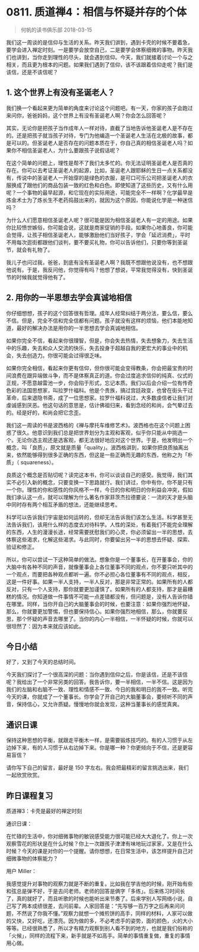 # 0811. 质道禅4：相信与怀疑并存的个体
> 何帆的读书俱乐部
2018-03-15

我们这一周谈的是信仰与生活的关系。昨天我们讲到，遇到卡壳的时候不要着急，要学会进入禅定时刻。一是要学会放空自己，二是要学会体察细微的事物。昨天我们也讲到，当你走到理性的尽头，就会遇到信仰。今天，我们就接着讨论一个与之相关，而且更为根本的问题。如果我们遇到了信仰，该不该跟着信仰走呢？我们是该信，还是不该信呢？

## 1. 这个世界上有没有圣诞老人？
我们换一个看起来更为简单的角度来讨论这个问题吧。有一天，你家的孩子会跑过来问你，爸爸妈妈，这个世界上有没有圣诞老人啊？你会怎么回答呢？

其实，无论你是把孩子当作成年人一样对待，直截了当地告诉他圣诞老人是不存在的。还是把孩子就当孩子对待，专门为他编造一个圣诞老人生活在北极的故事，都是可以的。但圣诞老人是否存在的问题本质在于，你自己真的相信圣诞老人吗？如果你不相信圣诞老人，为什么要跟孩子说假话呢？

在这个简单的问题上，理性是帮不了我们太多忙的。你无法证明圣诞老人是否真的存在。你可以去考证圣诞老人的起源，比如，圣诞老人跟耶稣的生日一点关系都没有，传说中的圣诞老人一开始穿的是绿色的衣服，是可口可乐公司把圣诞老人的衣服换成了跟他们的商品包装一致的红色和白色。即使知道了这些历史，又有什么用呢？一个事物的最早起源，和它现在的实际用途，可能完全不一样啊？化学最早是炼金术士为了炼长生不老药捣鼓出来的，就因为这个原因，你能说化学是一种迷信吗？

为什么人们愿意相信圣诞老人呢？很可能是因为相信圣诞老人有一定的用途。如果你比较愤世嫉俗，你可能会说，这就是商家促销的手段。如果你心地善良，你可能会觉得，让孩子相信圣诞老人，能够激励他们当好孩子，学会「延迟消费」，平时不用每次逛街都跟他们谈判，要不要买礼物，你可以告诉他们，只要你等到圣诞节，就会有礼物了。

我儿子也问过我，爸爸，到底有没有圣诞老人啊？我既不想跟他说没有，也不想跟他说有。于是，我反问他，你觉得有吗？他想了想说，平常我觉得没有，快到圣诞节的时候我就觉得他有了。

## 2. 用你的一半思想去学会真诚地相信
你仔细想想，孩子的这个回答很有哲理。成年人经常纠结于两分法，要么信，要么不信。但是，完全不信和完全信都有问题。孩子就没有这样的烦恼，他们本能地知道，最好的解决办法是用你的一半思想去学会真诚地相信。

如果你完全不信，看起来你很理智，但是，你会失去热情，失去想象力，失去生活中的乐趣，失去和众人交流的快乐，失去投身于超越自我的更宏大的事业中的机会，失去创造力。你很可能会过得很乏味。

如果你完全相信，看起来你更有信仰，但你很可能会变得教条，你会把最宝贵的时间浪费在跟异端做斗争，而不是体察真正的道。你会过度追求信仰的纯真、仪式的正规，不愿意越雷池一步，你会陷于形式，忘记本质。我们以后会介绍一位有传奇色彩的法国思想家，叫拉罗什福科。他是个贵族，搞过宫廷政变，也曾在街头干过革命，后来退隐书斋，成了一位思想家。拉罗什福科说过，大多数虔信者让我们对虔诚感到厌恶。他这句话的意思是，估计佛祖归来，看到念经的和尚，会气晕过去的。经是好的，和尚会把它念歪。

我们这一周读的书是波西格的《禅与摩托车维修艺术》。波西格也在这个问题上困惑了很久。他意识到我们总是把世界划分为主观和客观，似乎你只能从中挑选一个。无论你选主观还是选客观，都无法很好地应对这个世界。于是，他发明出一个概念，叫「良质」，原文就是质量「quality」。波西格讲到，如果你把良质抽离出来，依然能够得到很多正确的东西，但这是一些正确而无趣的东西，他称之为「朴质」（ squareness）。

良质这个概念是否贴切呢？读完这本书，你可以谈谈自己的感受。我觉得，我们其实不必引入新的概念，只要变换一下思路就行。我们讲过，你中有你，你不是只有一个你。理性的你和感性的你风格不一样，今日的你和明日的你利益会冲突，假如我们承认这一点，就可以理解为什么著名作家菲茨杰拉德要说：一流的天才是头脑中同时存有两个相互矛盾的想法，还能继续思考。

科学可以告诉我们宇宙是如何运转的，但却无法告诉我们该怎么生活。科学甚至无法告诉我们，该用什么样的态度去对待科学。人性的深处，有着我们不能完全理解的东西，人生的漫漫长途，经常需要抚慰我们的心灵，你必须留出一半的思想，去体察这些渴求，化解这些渴求。与此同时，你要留出另一半的思想去怀疑、探索、验证和修正。

所以，你可以尝试一下这种简单的做法。想象你是一个董事长，在开董事会，你的大脑中有各种不同的声音，就像董事会上各位董事不同的观点，你不要只听其中的一个观点，而要把各种观点都听一遍。你不必担心各位董事有不同的观点，相反，这是一件好事。如果一半人支持，一半人反对，那是非常正常的。如果所有的人都反对，只有一个人支持，那你就要更加谨慎了。如果所有的人都支持，那才是最糟糕的情况。你知道做一件事情不可能一点差错都没有，但问题是，没有人告诉你错在哪里。同样，当你开自己的大脑董事会的时候，也要注意：如果你强烈地怀疑，那么，你就要更加警惕，但也要保持信心。如果你强烈地相信，那么，你就要反思，那个怀疑的声音去哪里了。当你的内心一半相信，一半怀疑的时候，你就可以很坦然了：因为本来就应该如此。

## 今日小结
好了，又到了今天的总结时间。

今天我们探讨了一个很高深的问题：当你遇到信仰之后，你是该信，还是不该信呢？我给出了一个非常另类的回答。我告诉你，要一半相信，一半不信。这是因为我们的左脑和右脑不一致、理性和情感不一致、今日的我和明日的我不一致。听完今天的课，你就成了一个董事长。你学会了开自己的大脑董事会，要倾听不同的声音，保持信心，又允许质疑。慢慢地你就会发现，这种当董事长的感觉真爽。

## 通识日课
保持这种思想的平衡，就跟走平衡木一样，是需要锻炼技巧的。有的人习惯于从左边掉下来，有的人习惯于从右边掉下来。你是哪一种？你更倾向于不信，还是更容易盲信？

请你写下自己的留言，最好是 150 字左右。我会把最精彩的留言挑选出来，我们一起欣赏欣赏。

## 昨日课程复习
质道禅3：卡壳是最好的禅定时刻

通识日课：

在忙碌的生活中，你对细微事物的敏锐感受能力很可能已经大大退化了。你上一次观察雪花的形状是在什么时候？你上一次跟孩子津津有味地玩过家家，又是在什么时候？今天的课是对你的一个提醒。请你想想，在日常生活中，该怎样提升自己对细微事物的体察能力？

用户 Miller：

我感觉提升对事物的观察力就是不断的重复。比如我在学吉他的时候，刚开始有些和弦总是弹不好，于是去问老师。老师的回答是俩字「多练」。后来练习时间长了，真的就好了，而且听歌的时候也能听出来节奏了。后来学别人写网络小说，自己写了两本成绩很差，去问前辈。人家回答是：“先写够一百万字之后再来问问题，不然说了你我不懂。”观察力就想一个摊煎饼的高手，同样的材料，人家可以做的又快，又好吃，还漂亮。因为做的多，不必考虑手的姿势，面的颜色，火的大小等等。已经很熟悉了，所以才有精力观察到别人看不到的地方，也就是我们俗称的「火候」，同样的流程下来，新手就是不如高手。简单的事情重复做，重复的事情用心做。



